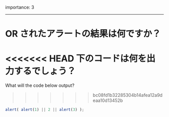 importance: 3

---

# OR されたアラートの結果は何ですか？

<<<<<<< HEAD
下のコードは何を出力するでしょう？
=======
What will the code below output?
>>>>>>> bc08fd1b32285304b14afea12a9deaa10d13452b

```js
alert( alert(1) || 2 || alert(3) );
```
